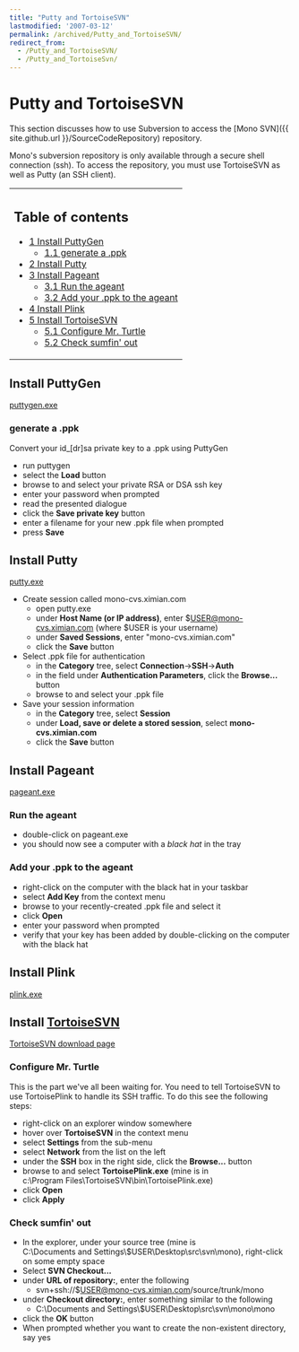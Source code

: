 ```yaml
---
title: "Putty and TortoiseSVN"
lastmodified: '2007-03-12'
permalink: /archived/Putty_and_TortoiseSVN/
redirect_from:
  - /Putty_and_TortoiseSVN/
  - /Putty_and_TortoiseSvn/
---
```


Putty and TortoiseSVN
=====================

This section discusses how to use Subversion to access the [Mono SVN]({{ site.github.url }}/SourceCodeRepository) repository.

Mono's subversion repository is only available through a secure shell connection (ssh). To access the repository, you must use TortoiseSVN as well as Putty (an SSH client).

<table>
<col width="100%" />
<tbody>
<tr class="odd">
<td align="left"><h2>Table of contents</h2>
<ul>
<li><a href="#install-puttygen">1 Install PuttyGen</a>
<ul>
<li><a href="#generate-a-ppk">1.1 generate a .ppk</a></li>
</ul></li>
<li><a href="#install-putty">2 Install Putty</a></li>
<li><a href="#install-pageant">3 Install Pageant</a>
<ul>
<li><a href="#run-the-ageant">3.1 Run the ageant</a></li>
<li><a href="#add-your-ppk-to-the-ageant">3.2 Add your .ppk to the ageant</a></li>
</ul></li>
<li><a href="#install-plink">4 Install Plink</a></li>
<li><a href="#install-tortoisesvn">5 Install TortoiseSVN</a>
<ul>
<li><a href="#configure-mr-turtle">5.1 Configure Mr. Turtle</a></li>
<li><a href="#check-sumfin-out">5.2 Check sumfin' out</a></li>
</ul></li>
</ul></td>
</tr>
</tbody>
</table>

Install PuttyGen
----------------

[puttygen.exe](http://the.earth.li/~sgtatham/putty/latest/x86/puttygen.exe)

### generate a .ppk

Convert your id\_[dr]sa private key to a .ppk using PuttyGen

-   run puttygen
-   select the **Load** button
-   browse to and select your private RSA or DSA ssh key
-   enter your password when prompted
-   read the presented dialogue
-   click the **Save private key** button
-   enter a filename for your new .ppk file when prompted
-   press **Save**

Install Putty
-------------

[putty.exe](http://the.earth.li/~sgtatham/putty/latest/x86/putty.exe)

-   Create session called mono-cvs.ximian.com
    -   open putty.exe
    -   under **Host Name (or IP address)**, enter \$USER@mono-cvs.ximian.com (where \$USER is your username)
    -   under **Saved Sessions**, enter "mono-cvs.ximian.com"
    -   click the **Save** button
-   Select .ppk file for authentication
    -   in the **Category** tree, select **Connection**-\>**SSH**-\>**Auth**
    -   in the field under **Authentication Parameters**, click the **Browse...** button
    -   browse to and select your .ppk file
-   Save your session information
    -   in the **Category** tree, select **Session**
    -   under **Load, save or delete a stored session**, select **mono-cvs.ximian.com**
    -   click the **Save** button

Install Pageant
---------------

[pageant.exe](http://the.earth.li/~sgtatham/putty/latest/x86/pageant.exe)

### Run the ageant

-   double-click on pageant.exe
-   you should now see a computer with a *black hat* in the tray

### Add your .ppk to the ageant

-   right-click on the computer with the black hat in your taskbar
-   select **Add Key** from the context menu
-   browse to your recently-created .ppk file and select it
-   click **Open**
-   enter your password when prompted
-   verify that your key has been added by double-clicking on the computer with the black hat

Install Plink
-------------

[plink.exe](http://the.earth.li/~sgtatham/putty/latest/x86/plink.exe)

Install [TortoiseSVN](/index.php?title=TortoiseSVN&action=edit&redlink=1 "TortoiseSVN (page does not exist)")
-------------------------------------------------------------------------------------------------------------

[TortoiseSVN download page](http://tortoisesvn.net/downloads)

### Configure Mr. Turtle

This is the part we've all been waiting for. You need to tell TortoiseSVN to use TortoisePlink to handle its SSH traffic. To do this see the following steps:

-   right-click on an explorer window somewhere
-   hover over **TortoiseSVN** in the context menu
-   select **Settings** from the sub-menu
-   select **Network** from the list on the left
-   under the **SSH** box in the right side, click the **Browse...** button
-   browse to and select **TortoisePlink.exe** (mine is in c:\\Program Files\\TortoiseSVN\\bin\\TortoisePlink.exe)
-   click **Open**
-   click **Apply**

### Check sumfin' out

-   In the explorer, under your source tree (mine is C:\\Documents and Settings\\\$USER\\Desktop\\src\\svn\\mono), right-click on some empty space
-   Select **SVN Checkout...**
-   under **URL of repository:**, enter the following
    -   svn+ssh://\$USER@mono-cvs.ximian.com/source/trunk/mono
-   under **Checkout directory:**, enter something similar to the following
    -   C:\\Documents and Settings\\\$USER\\Desktop\\src\\svn\\mono\\mono
-   click the **OK** button
-   When prompted whether you want to create the non-existent directory, say yes


